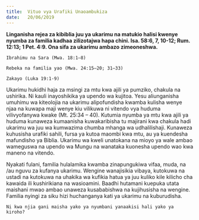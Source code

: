 ```yaml
---
title:  Vituo vya Urafiki Unaoambukiza
date:   20/06/2019
---
```


**Linganisha rejea za kibiblia juu ya ukarimu na matukio halisi kwenye nyumba za familia kadhaa zilizotajwa hapa chini. Isa. 58:6, 7, 10-12; Rum. 12:13; 1 Pet. 4:9. Ona sifa za ukarimu ambazo zimeoneshwa.**

`Ibrahimu na Sara (Mwa. 18:1–8)`

`Rebeka na familia yao (Mwa. 24:15–20; 31–33)`

`Zakayo (Luka 19:1-9)`

Ukarimu hukidhi haja za msingi za mtu kwa ajili ya pumziko, chakula na ushirika. Ni kauli inayoshikika ya upendo wa kujitoa. Yesu aliunganisha umuhimu wa kiteolojia na ukarimu alipofundisha kwamba kulisha wenye njaa na kuwapa maji wenye kiu vilikuwa ni vitendo vya huduma vilivyofanywa kwake (Mt. 25:34 – 40). Kutumia nyumba ya mtu kwa ajili ya huduma kunaweza kumaanisha kuwakaribisha tu majirani kwa chakula hadi ukarimu wa juu wa kumwazima chumba mhanga wa udhalilishaji. Kunaweza kuhusisha urafiki sahili, fursa ya kutoa maombi kwa mtu, au ya kuendesha mafundisho ya Biblia. Ukarimu wa kweli unatokana na mioyo ya wale ambao wameguswa na upendo wa Mungu na wanataka kuonesha upendo wao kwa maneno na vitendo.

Nyakati fulani, familia hulalamika kwamba zinapungukiwa vifaa, muda, na /au nguvu za kufanya ukarimu. Wengine wanajisikia vibaya, kutokuwa na ustadi na kutokuwa na uhakika wa kufikia hatua ya juu kuliko kile kilicho cha kawaida ili kushirikiana na wasioamini. Baadhi hutamani kuepuka utata maishani mwao ambao unaweza kusababishwa na kujihusisha na wengine. Familia nyingi za siku hizi huchanganya kati ya ukarimu na kuburudisha.

`Ni kwa njia gani maisha yako ya nyumbani yanaakisi hali yako ya kiroho?`